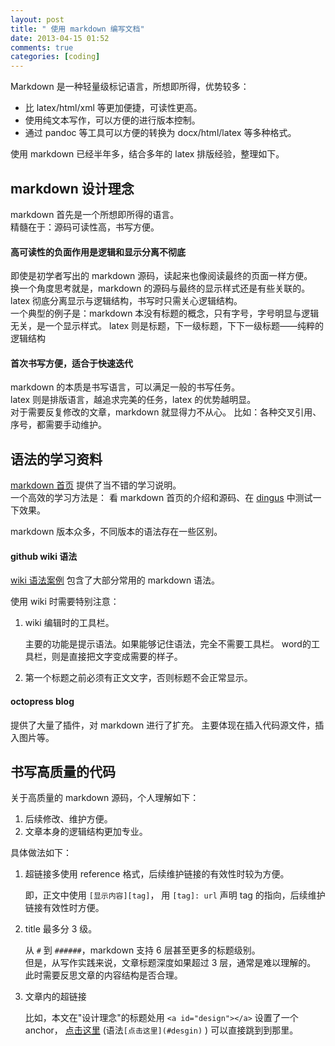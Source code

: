 ```yaml
---
layout: post
title: " 使用 markdown 编写文档"
date: 2013-04-15 01:52
comments: true
categories: [coding]
---
```


Markdown 是一种轻量级标记语言，所想即所得，优势较多：

- 比 latex/html/xml 等更加便捷，可读性更高。
- 使用纯文本写作，可以方便的进行版本控制。 
- 通过 pandoc 等工具可以方便的转换为 docx/html/latex 等多种格式。

使用 markdown 已经半年多，结合多年的 latex 排版经验，整理如下。

<!--more-->

markdown 设计理念 <a id="design"></a>
-----------------

markdown 首先是一个所想即所得的语言。  
精髓在于：源码可读性高，书写方便。

#### 高可读性的负面作用是逻辑和显示分离不彻底

即使是初学者写出的 markdown 源码，读起来也像阅读最终的页面一样方便。  
换一个角度思考就是，markdown 的源码与最终的显示样式还是有些关联的。  
latex 彻底分离显示与逻辑结构，书写时只需关心逻辑结构。  
一个典型的例子是：markdown 本没有标题的概念，只有字号，字号明显与逻辑无关，是一个显示样式。
latex 则是标题，下一级标题，下下一级标题——纯粹的逻辑结构

#### 首次书写方便，适合于快速迭代

markdown 的本质是书写语言，可以满足一般的书写任务。  
latex 则是排版语言，越追求完美的任务，latex 的优势越明显。  
对于需要反复修改的文章，markdown 就显得力不从心。
比如：各种交叉引用、序号，都需要手动维护。

语法的学习资料
--------------

[markdown 首页][mdhome] 提供了当不错的学习说明。  
一个高效的学习方法是：
看 markdown 首页的介绍和源码、在 [dingus][] 中测试一下效果。

markdown 版本众多，不同版本的语法存在一些区别。

#### github wiki 语法

[wiki 语法案例](https://github.com/JackonYang/book-repo/wiki/markdown-%E8%AF%AD%E6%B3%95-%E6%A1%88%E5%88%97)
包含了大部分常用的 markdown 语法。

使用 wiki 时需要特别注意：

1. wiki 编辑时的工具栏。

    主要的功能是提示语法。如果能够记住语法，完全不需要工具栏。
    word的工具栏，则是直接把文字变成需要的样子。

2. 第一个标题之前必须有正文文字，否则标题不会正常显示。

#### octopress blog

提供了大量了插件，对 markdown 进行了扩充。
主要体现在插入代码源文件，插入图片等。

书写高质量的代码
----------------

关于高质量的 markdown 源码，个人理解如下：

1. 后续修改、维护方便。
2. 文章本身的逻辑结构更加专业。

具体做法如下：

1. 超链接多使用 reference 格式，后续维护链接的有效性时较为方便。

    即，正文中使用 `[显示内容][tag]`，
    用 `[tag]: url` 声明 tag 的指向，后续维护链接有效性时方便。

2. title 最多分 3 级。

    从 `#` 到 `######`，markdown 支持 6 层甚至更多的标题级别。  
    但是，从写作实践来说，文章标题深度如果超过 3 层，通常是难以理解的。
    此时需要反思文章的内容结构是否合理。

3. 文章内的超链接

    比如，本文在"设计理念"的标题处用 `<a id="design"></a>` 设置了一个 anchor，
    [点击这里](#design) 
    (语法`[点击这里](#desgin)` )
    可以直接跳到到那里。

[mdhome]: http://daringfireball.net/projects/markdown/
[dingus]: http://daringfireball.net/projects/markdown/dingus
